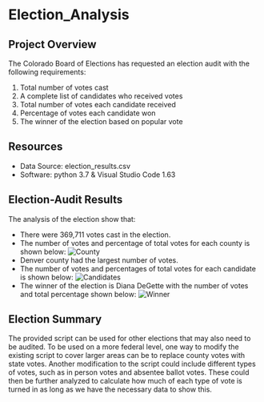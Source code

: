 # Election_Analysis

## Project Overview
The Colorado Board of Elections has requested an election audit with the following requirements:
1. Total number of votes cast
2. A complete list of candidates who received votes
3. Total number of votes each candidate received
4. Percentage of votes each candidate won
5. The winner of the election based on popular vote

## Resources
- Data Source: election_results.csv 
- Software: python 3.7 & Visual Studio Code 1.63

## Election-Audit Results
The analysis of the election show that:
- There were 369,711 votes cast in the election.
- The number of votes and percentage of total votes for each county is shown below:
![County](https://user-images.githubusercontent.com/96352427/149861077-8f94045f-b813-44e7-b835-f3f634a6364b.PNG)
- Denver county had the largest number of votes.
- The number of votes and percentages of total votes for each candidate is shown below:
![Candidates](https://user-images.githubusercontent.com/96352427/149861097-454a3cd0-a139-4aaf-937c-3228f6bcc3b1.PNG)
- The winner of the election is Diana DeGette with the number of votes and total percentage shown below:
![Winner](https://user-images.githubusercontent.com/96352427/149861114-e1a70c33-b562-4ec5-abe9-ab79fd171d41.PNG)
   
## Election Summary
The provided script can be used for other elections that may also need to be audited.
To be used on a more federal level, one way to modify the existing script to cover larger areas can be to replace county votes with state votes. 
Another modification to the script could include different types of votes, such as in person votes and absentee ballot votes. 
These could then be further analyzed to calculate how much of each type of vote is turned in as long as we have the necessary data to show this.


